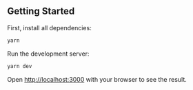 ## Getting Started

First, install all dependencies:

```bash
yarn
```

Run the development server:

```bash
yarn dev
```

Open [http://localhost:3000](http://localhost:3000) with your browser to see the result.

